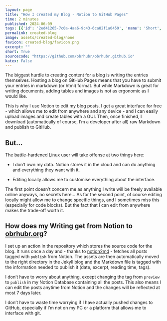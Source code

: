 ```yaml
---
layout: page
title: "How I created my Blog - Notion to GitHub Pages"
time: 2 minutes
published: 2024-06-09
tags: [{'id': '2ed41265-7c0a-4aa6-9c43-6ca82f1a0459', 'name': 'Short', 'color': 'default'}, {'id': 'd4527084-e89a-472f-a8aa-454b5d0a3eeb', 'name': 'Blogging', 'color': 'gray'}, {'id': '26e3acab-0124-4773-a185-49dd8760c91c', 'name': 'API', 'color': 'orange'}]
permalink: created-blog
image: assets/created-blog/none
favicon: created-blog/favicon.png
excerpt: ""
short: True
sourcecode: "https://github.com/obrhubr/obrhubr.github.io"
katex: False
---
```


The biggest hurdle to creating content for a blog is writing the entries themselves. Hosting a blog on GitHub Pages means that you have to submit your entries in markdown (or html) format. But while Markdown is great for writing documents, adding tables and images is not as ergonomic as I would like.

This is why I use Notion to edit my blog posts. I get a great interface for free - which allows me to edit from anywhere and any device - and I can easily upload images and create tables with a GUI. Then, once finished, I download (automatically of course, I’m a developer after all) raw Markdown and publish to GitHub.

## But…

The battle-hardened Linux user will take offense at two things here:

- I don’t own my data. Notion stores it in the cloud and can do anything and everything they want with it.

- Editing locally allows me to customise everything about the interface.

The first point doesn’t concern me as anything I write will be freely available online anyways, no secrets here… As for the second point, of course editing locally might allow me to change specific things, and I sometimes miss this (especially for code blocks). But the fact that I can edit from anywhere makes the trade-off worth it.

## How does my Writing get from Notion to [obrhubr.org](http://obrhubr.org/)?

I set up an action in the repository which stores the source code for the blog. It runs once a day and - thanks to [notion2md](https://github.com/echo724/notion2md) - fetches all posts tagged with `publish` from Notion. The assets are then automatically moved to the right directory in the Jekyll blog and the Markdown file is tagged with the information needed to publish it (date, excerpt, reading time, tags).

I don’t have to worry about anything, except changing the tag from `preview` to `publish` in my Notion Database containing all the posts. This also means I can edit the posts anytime from Notion and the changes will be reflected at most 7 days later. 

I don’t have to waste time worrying if I have actually pushed changes to GitHub, especially if I’m not on my PC or a platform that allows me to interface with git.

